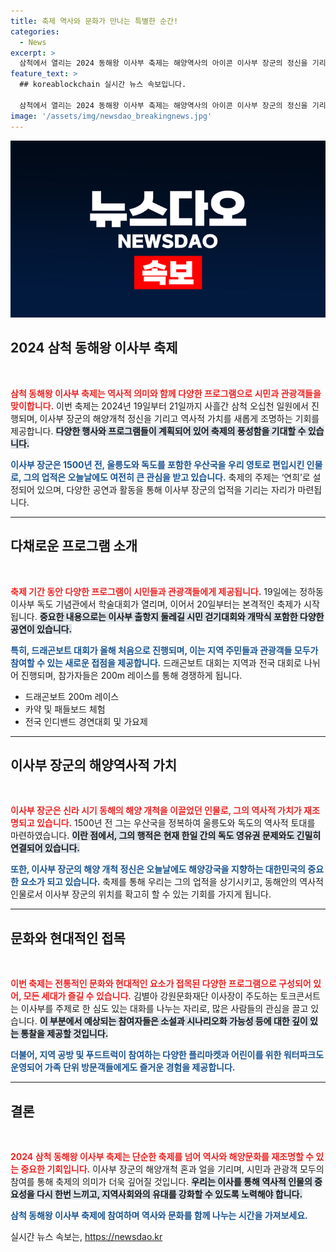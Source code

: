 ```yaml
---
title: 축제 역사와 문화가 만나는 특별한 순간!
categories:
  - News
excerpt: >
  삼척에서 열리는 2024 동해왕 이사부 축제는 해양역사의 아이콘 이사부 장군의 정신을 기리고, 드래곤보트대회와 토크콘서트 등 다양한 프로그램으로 관객들을 맞이합니다. 역사와 문화를 잇는 흥미로운 축제에 참여해보세요!
feature_text: >
  ## koreablockchain 실시간 뉴스 속보입니다.

  삼척에서 열리는 2024 동해왕 이사부 축제는 해양역사의 아이콘 이사부 장군의 정신을 기리고, 드래곤보트대회와 토크콘서트 등 다양한 프로그램으로 관객들을 맞이합니다. 역사와 문화를 잇는 흥미로운 축제에 참여해보세요!
image: '/assets/img/newsdao_breakingnews.jpg'
---
```


<p><img src="/assets/img/newsdao_breakingnews.jpg" alt="koreablockchain 속보" /></p>

<h2 data-ke-size="size26">2024 삼척 동해왕 이사부 축제</h2>

<p data-ke-size="size16">&nbsp;</p>

<p><b><span style="color: #ee2323;">삼척 동해왕 이사부 축제는 역사적 의미와 함께 다양한 프로그램으로 시민과 관광객들을 맞이합니다.</span></b> 이번 축제는 2024년 19일부터 21일까지 사흘간 삼척 오십천 일원에서 진행되며, 이사부 장군의 해양개척 정신을 기리고 역사적 가치를 새롭게 조명하는 기회를 제공합니다. <b><span style="background-color: #21538527;">다양한 행사와 프로그램들이 계획되어 있어 축제의 풍성함을 기대할 수 있습니다.</span></b></p>

<p><b><span style="color: #1a5490;">이사부 장군은 1500년 전, 울릉도와 독도를 포함한 우산국을 우리 영토로 편입시킨 인물로, 그의 업적은 오늘날에도 여전히 큰 관심을 받고 있습니다.</span></b> 축제의 주제는 ‘연희’로 설정되어 있으며, 다양한 공연과 활동을 통해 이사부 장군의 업적을 기리는 자리가 마련됩니다.</p>

<hr>

<h2 data-ke-size="size26">다채로운 프로그램 소개</h2>

<p data-ke-size="size16">&nbsp;</p>

<p><b><span style="color: #ee2323;">축제 기간 동안 다양한 프로그램이 시민들과 관광객들에게 제공됩니다.</span></b> 19일에는 정하동 이사부 독도 기념관에서 학술대회가 열리며, 이어서 20일부터는 본격적인 축제가 시작됩니다. <b><span style="background-color: #21538527;">중요한 내용으로는 이사부 출항지 둘레길 시민 걷기대회와 개막식 포함한 다양한 공연이 있습니다.</span></b></p>

<p><b><span style="color: #1a5490;">특히, 드래곤보트 대회가 올해 처음으로 진행되며, 이는 지역 주민들과 관광객들 모두가 참여할 수 있는 새로운 접점을 제공합니다.</span></b> 드래곤보트 대회는 지역과 전국 대회로 나뉘어 진행되며, 참가자들은 200m 레이스를 통해 경쟁하게 됩니다. </p>

<ul>
    <li>드래곤보트 200m 레이스</li>
    <li>카약 및 패들보드 체험</li>
    <li>전국 인디밴드 경연대회 및 가요제</li>
</ul>

<hr>

<h2 data-ke-size="size26">이사부 장군의 해양역사적 가치</h2>

<p data-ke-size="size16">&nbsp;</p>

<p><b><span style="color: #ee2323;">이사부 장군은 신라 시기 동해의 해양 개척을 이끌었던 인물로, 그의 역사적 가치가 재조명되고 있습니다.</span></b> 1500년 전 그는 우산국을 정복하여 울릉도와 독도의 역사적 토대를 마련하였습니다. <b><span style="background-color: #21538527;">이란 점에서, 그의 행적은 현재 한일 간의 독도 영유권 문제와도 긴밀히 연결되어 있습니다.</span></b></p>

<p><b><span style="color: #1a5490;">또한, 이사부 장군의 해양 개척 정신은 오늘날에도 해양강국을 지향하는 대한민국의 중요한 요소가 되고 있습니다.</span></b> 축제를 통해 우리는 그의 업적을 상기시키고, 동해안의 역사적 인물로서 이사부 장군의 위치를 확고히 할 수 있는 기회를 가지게 됩니다.</p>

<hr>

<h2 data-ke-size="size26">문화와 현대적인 접목</h2>

<p data-ke-size="size16">&nbsp;</p>

<p><b><span style="color: #ee2323;">이번 축제는 전통적인 문화와 현대적인 요소가 접목된 다양한 프로그램으로 구성되어 있어, 모든 세대가 즐길 수 있습니다.</span></b> 김별아 강원문화재단 이사장이 주도하는 토크콘서트는 이사부를 주제로 한 심도 있는 대화를 나누는 자리로, 많은 사람들의 관심을 끌고 있습니다. <b><span style="background-color: #21538527;">이 부분에서 예상되는 참여자들은 소설과 시나리오화 가능성 등에 대한 깊이 있는 통찰을 제공할 것입니다.</span></b></p>

<p><b><span style="color: #1a5490;">더불어, 지역 공방 및 푸드트럭이 참여하는 다양한 플리마켓과 어린이를 위한 워터파크도 운영되어 가족 단위 방문객들에게도 즐거운 경험을 제공합니다.</span></b></p>

<hr>

<h2 data-ke-size="size26">결론</h2>

<p data-ke-size="size16">&nbsp;</p>

<p><b><span style="color: #ee2323;">2024 삼척 동해왕 이사부 축제는 단순한 축제를 넘어 역사와 해양문화를 재조명할 수 있는 중요한 기회입니다.</span></b> 이사부 장군의 해양개척 혼과 얼을 기리며, 시민과 관광객 모두의 참여를 통해 축제의 의미가 더욱 깊어질 것입니다. <b><span style="background-color: #21538527;">우리는 이사를 통해 역사적 인물의 중요성을 다시 한번 느끼고, 지역사회와의 유대를 강화할 수 있도록 노력해야 합니다.</span></b></p>

<p><b><span style="color: #1a5490;">삼척 동해왕 이사부 축제에 참여하며 역사와 문화를 함께 나누는 시간을 가져보세요.</span></b></p>
실시간 뉴스 속보는, <a href="https://newsdao.kr" rel="dofollow">https://newsdao.kr</a>


